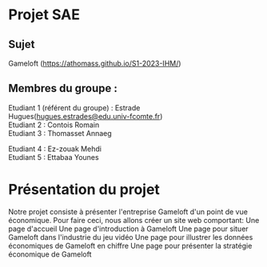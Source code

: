 # Projet SAE   

## Sujet   

Gameloft (https://athomass.github.io/S1-2023-IHM/)

## Membres du groupe :

Etudiant 1 (référent du groupe) :  Estrade Hugues(hugues.estrades@edu.univ-fcomte.fr)  
Etudiant 2 : Contois Romain   
Etudiant 3 : Thomasset Annaeg

Etudiant 4 : Ez-zouak Mehdi  
Etudiant 5 : Ettabaa Younes

# Présentation du projet

Notre projet consiste à présenter l'entreprise Gameloft d'un point de vue économique.
Pour faire ceci, nous allons créer un site web comportant:
    Une page d'accueil
    Une page d'introduction à Gameloft
    Une page pour situer Gameloft dans l'industrie du jeu vidéo
    Une page pour illustrer les données économiques de Gameloft en chiffre
    Une page pour présenter la stratégie économique de Gameloft


